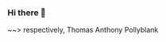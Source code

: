 ### Hi there 👋

<!--
**TommyPollyblank/TommyPollyblank** is a ✨ _special_ ✨ repository because its `README.md` (this file) appears on your GitHub profile.

Here are some ideas to get you started:

- 🔭 I’m currently working on ... building cloud storage servers
- 🌱 I’m currently learning ... as i go i override to help
- 👯 I’m looking to collaborate on ...azure and visual studio code
- 🤔 I’m looking for help with ...ideas for process for ptoofreading code
- 💬 Ask me about ...anything
- 📫 How to reach me: ...tpollyblank16@gmail.com
-->
~~> respectively, Thomas Anthony Pollyblank
